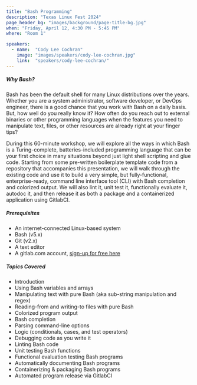 ```yaml
---
title: "Bash Programming"
description: "Texas Linux Fest 2024"
page_header_bg: "images/background/page-title-bg.jpg"
when: "Friday, April 12, 4:30 PM - 5:45 PM"
where: "Room 1"

speakers:
  - name:  "Cody Lee Cochran"
    image: "images/speakers/cody-lee-cochran.jpg"
    link:  "speakers/cody-lee-cochran/"
---
```


##### Why Bash?

Bash has been the default shell for many Linux distributions over the years.
Whether you are a system administrator, software developer, or DevOps engineer,
there is a good chance that you work with Bash on a daily basis. But, how well
do you really know it? How often do you reach out to external binaries or other
programming languages when the features you need to manipulate text, files, or
other resources are already right at your finger tips?

During this 60-minute workshop, we will explore all the ways in which Bash is a
Turing-complete, batteries-included programming language that can be your first
choice in many situations beyond just light shell scripting and glue code.
Starting from some pre-written boilerplate template code from a repository that
accompanies this presentation, we will walk through the existing code and use
it to build a very simple, but fully-functional, enterprise-ready, command line
interface tool (CLI) with Bash completion and colorized output. We will also
lint it, unit test it, functionally evaluate it, autodoc it, and then release
it as both a package and a containerized application using GitlabCI.

##### Prerequisites

* An internet-connected Linux-based system
* Bash (v5.x)
* Git (v2.x)
* A text editor
* A gitlab.com account, [sign-up for free here](https://gitlab.com/users/sign_up)

##### Topics Covered

* Introduction
* Using Bash variables and arrays
* Manipulating text with pure Bash (aka sub-string manipulation and regex)
* Reading-from and writing-to files with pure Bash
* Colorized program output
* Bash completion
* Parsing command-line options
* Logic (conditionals, cases, and test operators)
* Debugging code as you write it
* Linting Bash code
* Unit testing Bash functions
* Functional evaluation testing Bash programs
* Automatically documenting Bash programs
* Containerizing & packaging Bash programs
* Automated program release via GitlabCI

